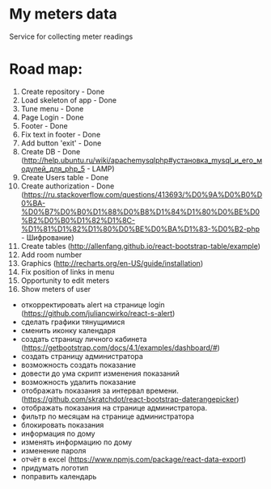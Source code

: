 # My meters data
Service for collecting meter readings

# Road map:

1) Create repository - Done
2) Load skeleton of app - Done
3) Tune menu - Done
4) Page Login - Done
5) Footer - Done
6) Fix text in footer - Done
7) Add button 'exit' - Done
8) Create DB - Done (http://help.ubuntu.ru/wiki/apachemysqlphp#установка_mysql_и_его_модулей_для_php_5 - LAMP)
9) Create Users table - Done
10) Create authorization - Done (https://ru.stackoverflow.com/questions/413693/%D0%9A%D0%B0%D0%BA-%D0%B7%D0%B0%D1%88%D0%B8%D1%84%D1%80%D0%BE%D0%B2%D0%B0%D1%82%D1%8C-%D1%81%D1%82%D1%80%D0%BE%D0%BA%D1%83-%D0%B2-php - Шифрование)
11) Create tables (http://allenfang.github.io/react-bootstrap-table/example)
12) Add room number
13) Graphics (http://recharts.org/en-US/guide/installation)
14) Fix position of links in menu
15) Opportunity to edit meters
16) Show meters of user


- откорректировать alert на странице login (https://github.com/juliancwirko/react-s-alert)
- сделать графики тянущимися
- сменить иконку календаря
- создать страницу личного кабинета (https://getbootstrap.com/docs/4.1/examples/dashboard/#)
- создать страницу администратора
- возможность создать показание
- довести до ума скрипт изменения показаний
- возможность удалить показание
- отображать показания за интервал времени. (https://github.com/skratchdot/react-bootstrap-daterangepicker)
- отображать показания на странице администратора.
- фильтр по месяцам на странице администратора
- блокировать показания
- информация по дому
- изменять информацию по дому
- изменение пароля
- отчёт в excel (https://www.npmjs.com/package/react-data-export)
- придумать логотип
- поправить календарь